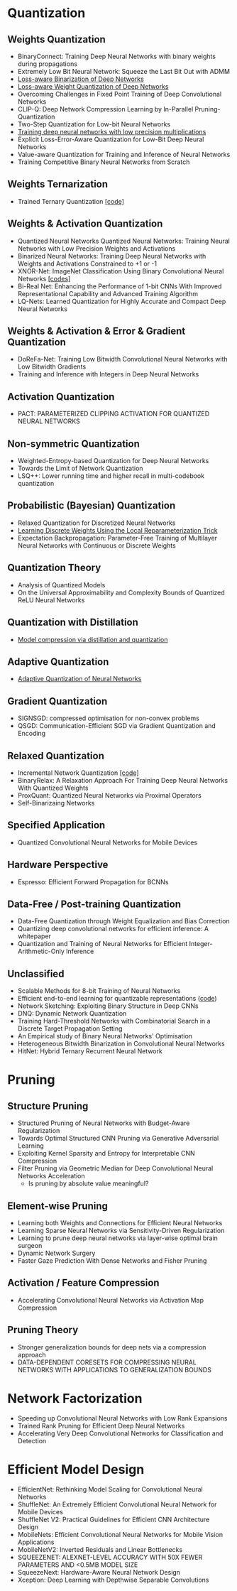 # Quantization

## Weights Quantization

* BinaryConnect: Training Deep Neural Networks with binary weights during propagations
* Extremely Low Bit Neural Network: Squeeze the Last Bit Out with ADMM
* [Loss-aware Binarization of Deep Networks](https://arxiv.org/abs/1611.01600)
* [Loss-aware Weight Quantization of Deep Networks](https://arxiv.org/abs/1802.08635)
* Overcoming Challenges in Fixed Point Training of Deep Convolutional Networks
* CLIP-Q: Deep Network Compression Learning by In-Parallel Pruning-Quantization
* Two-Step Quantization for Low-bit Neural Networks
* [Training deep neural networks with low precision multiplications](https://arxiv.org/abs/1412.7024)
* Explicit Loss-Error-Aware Quantization for Low-Bit Deep Neural Networks
* Value-aware Quantization for Training and Inference of Neural Networks
* Training Competitive Binary Neural Networks from Scratch

## Weights Ternarization

- Trained Ternary Quantization [[code]](https://github.com/czhu95/ternarynet)

## Weights & Activation Quantization

* Quantized Neural Networks Quantized Neural Networks: Training Neural Networks with Low Precision Weights and Activations
* Binarized Neural Networks: Training Deep Neural Networks with Weights and Activations Constrained to +1 or -1
* XNOR-Net: ImageNet Classification Using Binary Convolutional Neural Networks [[codes]](https://github.com/jiecaoyu/XNOR-Net-PyTorch)
* Bi-Real Net: Enhancing the Performance of 1-bit CNNs With Improved Representational Capability and Advanced Training Algorithm
* LQ-Nets: Learned Quantization for Highly Accurate and Compact Deep Neural Networks

## Weights & Activation & Error & Gradient  Quantization

* DoReFa-Net: Training Low Bitwidth Convolutional Neural Networks with Low Bitwidth Gradients
* Training and Inference with Integers in Deep Neural Networks

## Activation Quantization

- PACT: PARAMETERIZED CLIPPING ACTIVATION FOR QUANTIZED NEURAL NETWORKS

## Non-symmetric Quantization

* Weighted-Entropy-based Quantization for Deep Neural Networks
* Towards the Limit of Network Quantization
* LSQ++: Lower running time and higher recall in multi-codebook quantization

## Probabilistic (Bayesian) Quantization

* Relaxed Quantization for Discretized Neural Networks
* [Learning Discrete Weights Using the Local Reparameterization Trick](https://arxiv.org/abs/1710.07739)
* Expectation Backpropagation: Parameter-Free Training of Multilayer Neural Networks with Continuous or Discrete Weights

## Quantization Theory

* Analysis of Quantized Models
* On the Universal Approximability and Complexity Bounds of Quantized ReLU Neural Networks

## Quantization with Distillation

* [Model compression via distillation and quantization](https://arxiv.org/abs/1802.05668)


## Adaptive Quantization

* [Adaptive Quantization of Neural Networks](https://openreview.net/forum?id=SyOK1Sg0W)


## Gradient Quantization

* SIGNSGD: compressed optimisation for non-convex problems
* QSGD: Communication-Efficient SGD via Gradient Quantization and Encoding


## Relaxed Quantization

* Incremental Network Quantization [[code]](https://github.com/AojunZhou/Incremental-Network-Quantization/tree/master/src/caffe)
* BinaryRelax: A Relaxation Approach For Training Deep Neural Networks With Quantized Weights
* ProxQuant: Quantized Neural Networks via Proximal Operators
* Self-Binarizaing Networks

## Specified Application

* Quantized Convolutional Neural Networks for Mobile Devices


## Hardware Perspective

* Espresso: Efficient Forward Propagation for BCNNs


## Data-Free / Post-training Quantization
* Data-Free Quantization through Weight Equalization and Bias Correction
* Quantizing deep convolutional networks for efficient inference: A whitepaper
* Quantization and Training of Neural Networks for Efficient Integer-Arithmetic-Only Inference

## Unclassified

* Scalable Methods for 8-bit Training of Neural Networks
* Efficient end-to-end learning for quantizable representations ([code](https://github.com/maestrojeong/Deep-Hash-Table-ICML18))
* Network Sketching: Exploiting Binary Structure in Deep CNNs
* DNQ: Dynamic Network Quantization
* Training Hard-Threshold Networks with Combinatorial Search in a Discrete Target Propagation Setting
* An Empirical study of Binary Neural Networks' Optimisation
* Heterogeneous Bitwidth Binarization in Convolutional Neural Networks
* HitNet: Hybrid Ternary Recurrent Neural Network


# Pruning

## Structure Pruning

- Structured Pruning of Neural Networks with Budget-Aware Regularization
- Towards Optimal Structured CNN Pruning via Generative Adversarial Learning
- Exploiting Kernel Sparsity and Entropy for Interpretable CNN Compression
- Filter Pruning via Geometric Median for Deep Convolutional Neural Networks Acceleration
  - Is pruning by absolute value meaningful?

  

## Element-wise Pruning

- Learning both Weights and Connections for Efficient Neural Networks
- Learning Sparse Neural Networks via Sensitivity-Driven Regularization
- Learning to prune deep neural networks via layer-wise optimal brain surgeon
- Dynamic Network Surgery
- Faster Gaze Prediction With Dense Networks and Fisher Pruning

## Activation / Feature Compression

- Accelerating Convolutional Neural Networks via Activation Map Compression

## Pruning Theory

- Stronger generalization bounds for deep nets via a compression approach
- DATA-DEPENDENT CORESETS FOR COMPRESSING NEURAL NETWORKS WITH APPLICATIONS TO GENERALIZATION BOUNDS

# Network Factorization
- Speeding up Convolutional Neural Networks with Low Rank Expansions
- Trained Rank Pruning for Efficient Deep Neural Networks
- Accelerating Very Deep Convolutional Networks for Classification and Detection


# Efficient Model Design

- EfficientNet: Rethinking Model Scaling for Convolutional Neural Networks
- ShuffleNet: An Extremely Efficient Convolutional Neural Network for Mobile Devices
- ShuffleNet V2: Practical Guidelines for Efficient CNN Architecture Design
- MobileNets: Efficient Convolutional Neural Networks for Mobile Vision Applications
- MobileNetV2: Inverted Residuals and Linear Bottlenecks
- SQUEEZENET: ALEXNET-LEVEL ACCURACY WITH 50X FEWER PARAMETERS AND <0.5MB MODEL SIZE
- SqueezeNext: Hardware-Aware Neural Network Design
- Xception: Deep Learning with Depthwise Separable Convolutions

